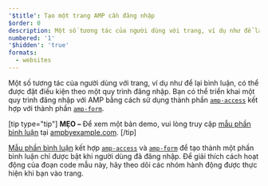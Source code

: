 ```yaml
---
'$title': Tạo một trang AMP cần đăng nhập
$order: 0
description: Một số tương tác của người dùng với trang, ví dụ như để lại bình luận, có thể được đặt điều kiện theo một quy trình đăng nhập. Bạn có thể triển khai một quy trình đăng nhập...
numbered: '1'
'$hidden': 'true'
formats:
  - websites
---
```


Một số tương tác của người dùng với trang, ví dụ như để lại bình luận, có thể được đặt điều kiện theo một quy trình đăng nhập. Bạn có thể triển khai một quy trình đăng nhập với AMP bằng cách sử dụng thành phần [`amp-access`](../../../../documentation/components/reference/amp-access.md) kết hợp với thành phần [`amp-form`](../../../../documentation/components/reference/amp-form.md).

[tip type="tip"] **MẸO –** Để xem một bản demo, vui lòng truy cập [mẫu phần bình luận](../../../../documentation/examples/documentation/Comment_Section.html) tại [ampbyexample.com](../../../../documentation/examples/index.html). [/tip]

[Mẫu phần bình luận](../../../../documentation/examples/documentation/Comment_Section.html) kết hợp [`amp-access`](../../../../documentation/components/reference/amp-access.md) và [`amp-form`](../../../../documentation/components/reference/amp-form.md) để tạo thành một phần bình luận chỉ được bật khi người dùng đã đăng nhập. Để giải thích cách hoạt động của đoạn code mẫu này, hãy theo dõi các nhóm hành động được thực hiện khi bạn vào trang.
